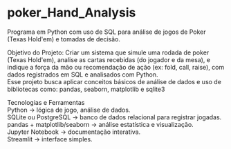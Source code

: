 # poker_Hand_Analysis
Programa em Python com uso de SQL para análise de jogos de Poker (Texas Hold'em) e tomadas de decisão.

Objetivo do Projeto:
Criar um sistema que simule uma rodada de poker (Texas Hold'em), analise as cartas recebidas (do jogador e da mesa), e indique a força da mão ou recomendação de ação (ex: fold, call, raise), com dados registrados em SQL e analisados com Python.  
Esse projeto busca aplicar conceitos básicos de análise de dados e uso de bibliotecas como: pandas, seaborn, matplotlib e sqlite3

Tecnologias e Ferramentas  
Python -> lógica de jogo, análise de dados.  
SQLite ou PostgreSQL -> banco de dados relacional para registrar jogadas.  
pandas + matplotlib/seaborn -> análise estatística e visualização.  
Jupyter Notebook -> documentação interativa.  
Streamlit -> interface simples.
